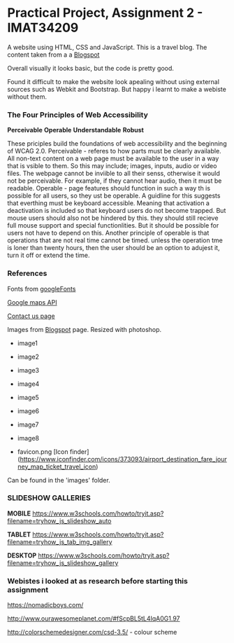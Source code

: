 
# Practical Project, Assignment 2 - IMAT34209
A website using HTML, CSS and JavaScript. This is a travel blog. The content taken from a 
a [Blogspot](http://stephfliessolo.blogspot.co.uk/?m=1)

Overall visually it looks basic, but the code is pretty good.

Found it difficult to make the website look apealing without using external sources such
as Webkit and Bootstrap. But happy i learnt to make a webiste without them. 

### The Four Principles of Web Accessibility
**Perceivable** **Operable** **Understandable** **Robust**

These priciples build the foundations of web accessibility and the beginning of WCAG 2.0.
Perceivable - referes to how parts must be clearly available. All non-text content on a web page must be available to the user in a way that is vsible to them. 
So this may include; images, inputs, audio or video files. The webpage cannot be inviible to all their senss, otherwise it would not be perceivable.
For example, if they cannot hear audio, then it must be readable.
Operable - page features should function in such a way th is possible for all users, so they ust be operable.
A guidline for this suggests that everthing must be keyboard accessible. Meaning that activation a deactivation is included so that keyboard users do not become trapped.
But mouse users should also not be hindered by this. they should still recieve full mouse support and special functionlities. But it should be possible for users not have to depend on this. 
Another principle of operable is that operations that are not real time cannot be timed. unless the operation tme is loner than twenty hours, then the user should be an option to adujest it, turn it off or extend the time.
### References

Fonts from [googleFonts](https://fonts.google.com/)

[Google maps API](https://www.youtube.com/watch?v=Zxf1mnP5zcw&t=550s)

[Contact us page](https://codepen.io/wgnr/pen/iwDIh)

Images from [Blogspot](http://stephfliessolo.blogspot.co.uk/?m=1) page.
Resized with photoshop.
- image1
- image2
- image3
- image4
- image5
- image6
- image7
- image8

- favicon.png [Icon finder] (https://www.iconfinder.com/icons/373093/airport_destination_fare_journey_map_ticket_travel_icon)

Can be found in the 'images' folder. 

### SLIDESHOW GALLERIES

**MOBILE**
https://www.w3schools.com/howto/tryit.asp?filename=tryhow_js_slideshow_auto

**TABLET**
https://www.w3schools.com/howto/tryit.asp?filename=tryhow_js_tab_img_gallery

**DESKTOP**
https://www.w3schools.com/howto/tryit.asp?filename=tryhow_js_slideshow_gallery

### Webistes i looked at as research before starting this assignment 

https://nomadicboys.com/

http://www.ourawesomeplanet.com/#fScpBL5tL4IqA0G1.97

http://colorschemedesigner.com/csd-3.5/ - colour scheme